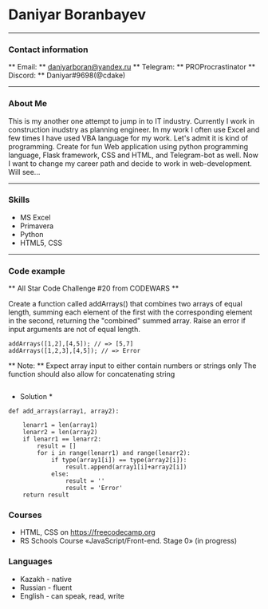 # Daniyar Boranbayev

*************

### Contact information

** Email: ** daniyarboran@yandex.ru
** Telegram: ** PROProcrastinator
** Discord: ** Daniyar#9698(@cdake)

*************

### About Me

This is my another one attempt to jump in to IT industry. Currently I work in construction inudstry as planning engineer.
In my work I often use Excel and few times I have used VBA language for my work. Let's admit it is kind of programming.
Create for fun Web application using python programming language, Flask framework, CSS and HTML, and Telegram-bot as well. 
Now I want to change my career path and decide to work in web-development. 
Will see...

*************
### Skills
* MS Excel
* Primavera
* Python
* HTML5, CSS

*************
### Code example

** All Star Code Challenge #20 from CODEWARS **

Create a function called addArrays() that combines two arrays of equal length, summing each element of the first with the corresponding element in the second, returning the "combined" summed array.
Raise an error if input arguments are not of equal length.

```
addArrays([1,2],[4,5]); // => [5,7]
addArrays([1,2,3],[4,5]); // => Error
```

** Note: **
Expect array input to either contain numbers or strings only
The function should also allow for concatenating string

```addArrays(["a"],["b"]) // => ["ab"]
```

* Solution *
```
def add_arrays(array1, array2): 
    
    lenarr1 = len(array1)
    lenarr2 = len(array2)
    if lenarr1 == lenarr2:
        result = []
        for i in range(lenarr1) and range(lenarr2):
            if type(array1[i]) == type(array2[i]):
                result.append(array1[i]+array2[i])
            else:
                result = ''
                result = 'Error'
    return result
```

### Courses
* HTML, CSS on https://freecodecamp.org
* RS Schools Course «JavaScript/Front-end. Stage 0» (in progress)


### Languages
* Kazakh - native
* Russian - fluent
* English - can speak, read, write